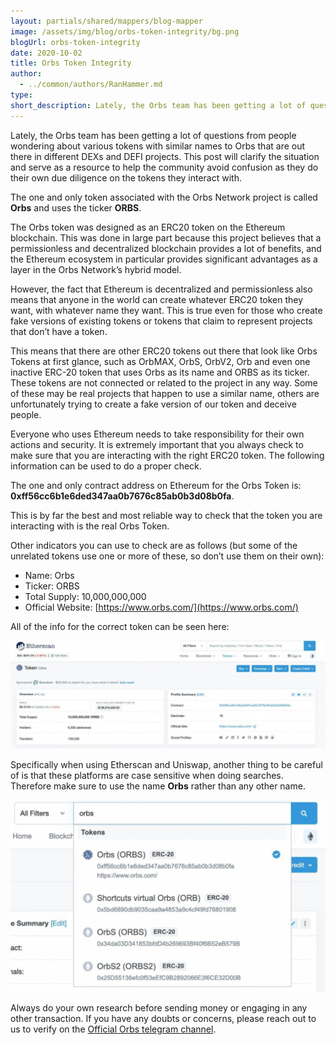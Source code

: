 ```yaml
---
layout: partials/shared/mappers/blog-mapper
image: /assets/img/blog/orbs-token-integrity/bg.png
blogUrl: orbs-token-integrity
date: 2020-10-02
title: Orbs Token Integrity
author:
  - ../common/authors/RanHammer.md
type:
short_description: Lately, the Orbs team has been getting a lot of questions from people wondering about various tokens with similar names to Orbs that are out there in different DEXs and DEFI projects. This post will clarify the situation and serve as a resource to help the community avoid confusion as they do their own due diligence on the tokens they interact with.
---
```


Lately, the Orbs team has been getting a lot of questions from people wondering about various tokens with similar names to Orbs that are out there in different DEXs and DEFI projects. This post will clarify the situation and serve as a resource to help the community avoid confusion as they do their own due diligence on the tokens they interact with.

The one and only token associated with the Orbs Network project is called **Orbs** and uses the ticker **ORBS**.

The Orbs token was designed as an ERC20 token on the Ethereum blockchain. This was done in large part because this project believes that a permissionless and decentralized blockchain provides a lot of benefits, and the Ethereum ecosystem in particular provides significant advantages as a layer in the Orbs Network’s hybrid model.

However, the fact that Ethereum is decentralized and permissionless also means that anyone in the world can create whatever ERC20 token they want, with whatever name they want. This is true even for those who create fake versions of existing tokens or tokens that claim to represent projects that don’t have a token.

This means that there are other ERC20 tokens out there that look like Orbs Tokens at first glance, such as OrbMAX, OrbS, OrbV2, Orb and even one inactive ERC-20 token that uses Orbs as its name and ORBS as its ticker. These tokens are not connected or related to the project in any way. Some of these may be real projects that happen to use a similar name, others are unfortunately trying to create a fake version of our token and deceive people.

Everyone who uses Ethereum needs to take responsibility for their own actions and security. It is extremely important that you always check to make sure that you are interacting with the right ERC20 token. The following information can be used to do a proper check.

The one and only contract address on Ethereum for the Orbs Token is: **0xff56cc6b1e6ded347aa0b7676c85ab0b3d08b0fa**.

This is by far the best and most reliable way to check that the token you are interacting with is the real Orbs Token.

Other indicators you can use to check are as follows (but some of the unrelated tokens use one or more of these, so don’t use them on their own):

- Name: Orbs
- Ticker: ORBS
- Total Supply: 10,000,000,000
- Official Website: [https://www.orbs.com/](https://www.orbs.com/)

All of the info for the correct token can be seen here:

![](/assets/img/blog/orbs-token-integrity/etherscan-1030x356.jpg)

Specifically when using Etherscan and Uniswap, another thing to be careful of is that these platforms are case sensitive when doing searches. Therefore make sure to use the name **Orbs** rather than any other name.

![](/assets/img/blog/orbs-token-integrity/search-1030x626.jpg)

Always do your own research before sending money or engaging in any other transaction. If you have any doubts or concerns, please reach out to us to verify on the [Official Orbs telegram channel](https://t.me/OrbsNetwork).
